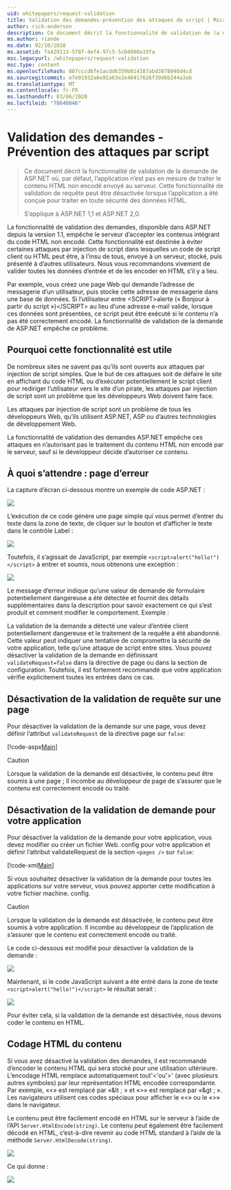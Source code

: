 ```yaml
---
uid: whitepapers/request-validation
title: Validation des demandes-prévention des attaques de script | Microsoft Docs
author: rick-anderson
description: Ce document décrit la fonctionnalité de validation de la demande de ASP.NET où, par défaut, l’application n’est pas en mesure de traiter le contenu HTML non encodé submitt...
ms.author: riande
ms.date: 02/10/2010
ms.assetid: fa429113-5f8f-4ef4-97c5-5c04900a19fa
msc.legacyurl: /whitepapers/request-validation
msc.type: content
ms.openlocfilehash: 807cccd6fe1acdd6359b014387abd3878840d4cd
ms.sourcegitcommit: e7e91932a6e91a63e2e46417626f39d6b244a3ab
ms.translationtype: MT
ms.contentlocale: fr-FR
ms.lasthandoff: 03/06/2020
ms.locfileid: "78640846"
---
```

# <a name="request-validation---preventing-script-attacks"></a>Validation des demandes - Prévention des attaques par script

> Ce document décrit la fonctionnalité de validation de la demande de ASP.NET où, par défaut, l’application n’est pas en mesure de traiter le contenu HTML non encodé envoyé au serveur. Cette fonctionnalité de validation de requête peut être désactivée lorsque l’application a été conçue pour traiter en toute sécurité des données HTML.
> 
> S’applique à ASP.NET 1,1 et ASP.NET 2,0.

La fonctionnalité de validation des demandes, disponible dans ASP.NET depuis la version 1.1, empêche le serveur d’accepter les contenus intégrant du code HTML non encodé. Cette fonctionnalité est destinée à éviter certaines attaques par injection de script dans lesquelles un code de script client ou HTML peut être, à l’insu de tous, envoyé à un serveur, stocké, puis présenté à d’autres utilisateurs. Nous vous recommandons vivement de valider toutes les données d’entrée et de les encoder en HTML s’il y a lieu.

Par exemple, vous créez une page Web qui demande l’adresse de messagerie d’un utilisateur, puis stocke cette adresse de messagerie dans une base de données. Si l’utilisateur entre &lt;SCRIPT&gt;alerte (« Bonjour à partir du script »)&lt;/SCRIPT&gt; au lieu d’une adresse e-mail valide, lorsque ces données sont présentées, ce script peut être exécuté si le contenu n’a pas été correctement encodé. La fonctionnalité de validation de la demande de ASP.NET empêche ce problème.

## <a name="why-this-feature-is-useful"></a>Pourquoi cette fonctionnalité est utile

De nombreux sites ne savent pas qu’ils sont ouverts aux attaques par injection de script simples. Que le but de ces attaques soit de défaire le site en affichant du code HTML ou d’exécuter potentiellement le script client pour rediriger l’utilisateur vers le site d’un pirate, les attaques par injection de script sont un problème que les développeurs Web doivent faire face.

Les attaques par injection de script sont un problème de tous les développeurs Web, qu’ils utilisent ASP.NET, ASP ou d’autres technologies de développement Web.

La fonctionnalité de validation des demandes ASP.NET empêche ces attaques en n’autorisant pas le traitement du contenu HTML non encodé par le serveur, sauf si le développeur décide d’autoriser ce contenu.

## <a name="what-to-expect-error-page"></a>À quoi s’attendre : page d’erreur

La capture d’écran ci-dessous montre un exemple de code ASP.NET :

![](request-validation/_static/image1.png)

L’exécution de ce code génère une page simple qui vous permet d’entrer du texte dans la zone de texte, de cliquer sur le bouton et d’afficher le texte dans le contrôle Label :

![](request-validation/_static/image2.png)

Toutefois, il s’agissait de JavaScript, par exemple `<script>alert("hello!")</script>` à entrer et soumis, nous obtenons une exception :

![](request-validation/_static/image3.png)

Le message d’erreur indique qu’une valeur de demande de formulaire potentiellement dangereuse a été détectée et fournit des détails supplémentaires dans la description pour savoir exactement ce qui s’est produit et comment modifier le comportement. Exemple :

La validation de la demande a détecté une valeur d’entrée client potentiellement dangereuse et le traitement de la requête a été abandonné. Cette valeur peut indiquer une tentative de compromettre la sécurité de votre application, telle qu’une attaque de script entre sites. Vous pouvez désactiver la validation de la demande en définissant `validateRequest=false` dans la directive de page ou dans la section de configuration. Toutefois, il est fortement recommandé que votre application vérifie explicitement toutes les entrées dans ce cas.

## <a name="disabling-request-validation-on-a-page"></a>Désactivation de la validation de requête sur une page

Pour désactiver la validation de la demande sur une page, vous devez définir l’attribut `validateRequest` de la directive page sur `false`:

[!code-aspx[Main](request-validation/samples/sample1.aspx)]

> [!CAUTION]
> Lorsque la validation de la demande est désactivée, le contenu peut être soumis à une page ; Il incombe au développeur de page de s’assurer que le contenu est correctement encodé ou traité.

## <a name="disabling-request-validation-for-your-application"></a>Désactivation de la validation de demande pour votre application

Pour désactiver la validation de la demande pour votre application, vous devez modifier ou créer un fichier Web. config pour votre application et définir l’attribut validateRequest de la section `<pages />` sur `false`:

[!code-xml[Main](request-validation/samples/sample2.xml)]

Si vous souhaitez désactiver la validation de la demande pour toutes les applications sur votre serveur, vous pouvez apporter cette modification à votre fichier machine. config.

> [!CAUTION]
> Lorsque la validation de la demande est désactivée, le contenu peut être soumis à votre application. Il incombe au développeur de l’application de s’assurer que le contenu est correctement encodé ou traité.

Le code ci-dessous est modifié pour désactiver la validation de la demande :

![](request-validation/_static/image4.png)

Maintenant, si le code JavaScript suivant a été entré dans la zone de texte `<script>alert("hello!")</script>` le résultat serait :

![](request-validation/_static/image5.png)

Pour éviter cela, si la validation de la demande est désactivée, nous devons coder le contenu en HTML.

## <a name="how-to-html-encode-content"></a>Codage HTML du contenu

Si vous avez désactivé la validation des demandes, il est recommandé d’encoder le contenu HTML qui sera stocké pour une utilisation ultérieure. L’encodage HTML remplace automatiquement tout'&lt;'ou'&gt;' (avec plusieurs autres symboles) par leur représentation HTML encodée correspondante. Par exemple, «&lt;» est remplacé par «&amp;lt ; » et «&gt;» est remplacé par «&amp;gt ; ». Les navigateurs utilisent ces codes spéciaux pour afficher le «&lt;» ou le «&gt;» dans le navigateur.

Le contenu peut être facilement encodé en HTML sur le serveur à l’aide de l’API `Server.HtmlEncode(string)`. Le contenu peut également être facilement décodé en HTML, c’est-à-dire revenir au code HTML standard à l’aide de la méthode `Server.HtmlDecode(string)`.

![](request-validation/_static/image6.png)

Ce qui donne :

![](request-validation/_static/image7.png)
